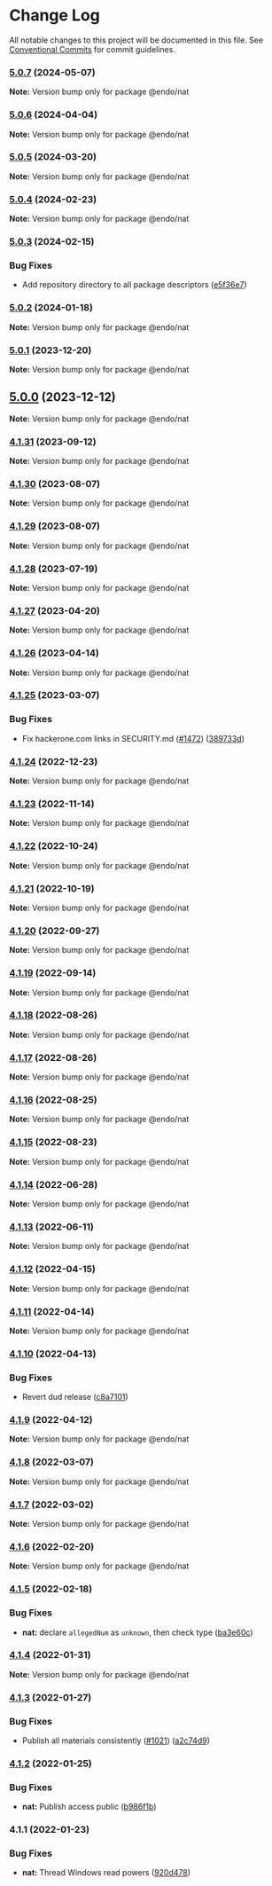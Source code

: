 # Change Log

All notable changes to this project will be documented in this file.
See [Conventional Commits](https://conventionalcommits.org) for commit guidelines.

### [5.0.7](https://github.com/endojs/endo/compare/@endo/nat@5.0.6...@endo/nat@5.0.7) (2024-05-07)

**Note:** Version bump only for package @endo/nat





### [5.0.6](https://github.com/endojs/endo/compare/@endo/nat@5.0.5...@endo/nat@5.0.6) (2024-04-04)

**Note:** Version bump only for package @endo/nat





### [5.0.5](https://github.com/endojs/endo/compare/@endo/nat@5.0.4...@endo/nat@5.0.5) (2024-03-20)

**Note:** Version bump only for package @endo/nat





### [5.0.4](https://github.com/endojs/endo/compare/@endo/nat@5.0.3...@endo/nat@5.0.4) (2024-02-23)

**Note:** Version bump only for package @endo/nat





### [5.0.3](https://github.com/endojs/endo/compare/@endo/nat@5.0.2...@endo/nat@5.0.3) (2024-02-15)


### Bug Fixes

* Add repository directory to all package descriptors ([e5f36e7](https://github.com/endojs/endo/commit/e5f36e7a321c13ee25e74eb74d2a5f3d7517119c))



### [5.0.2](https://github.com/endojs/endo/compare/@endo/nat@5.0.1...@endo/nat@5.0.2) (2024-01-18)

**Note:** Version bump only for package @endo/nat





### [5.0.1](https://github.com/endojs/endo/compare/@endo/nat@5.0.0...@endo/nat@5.0.1) (2023-12-20)

**Note:** Version bump only for package @endo/nat





## [5.0.0](https://github.com/endojs/endo/compare/@endo/nat@4.1.31...@endo/nat@5.0.0) (2023-12-12)

**Note:** Version bump only for package @endo/nat





### [4.1.31](https://github.com/endojs/endo/compare/@endo/nat@4.1.30...@endo/nat@4.1.31) (2023-09-12)

**Note:** Version bump only for package @endo/nat





### [4.1.30](https://github.com/endojs/endo/compare/@endo/nat@4.1.28...@endo/nat@4.1.30) (2023-08-07)

**Note:** Version bump only for package @endo/nat





### [4.1.29](https://github.com/endojs/endo/compare/@endo/nat@4.1.28...@endo/nat@4.1.29) (2023-08-07)

**Note:** Version bump only for package @endo/nat





### [4.1.28](https://github.com/endojs/endo/compare/@endo/nat@4.1.27...@endo/nat@4.1.28) (2023-07-19)

**Note:** Version bump only for package @endo/nat





### [4.1.27](https://github.com/endojs/endo/compare/@endo/nat@4.1.26...@endo/nat@4.1.27) (2023-04-20)

**Note:** Version bump only for package @endo/nat

### [4.1.26](https://github.com/endojs/endo/compare/@endo/nat@4.1.25...@endo/nat@4.1.26) (2023-04-14)

**Note:** Version bump only for package @endo/nat

### [4.1.25](https://github.com/endojs/endo/compare/@endo/nat@4.1.24...@endo/nat@4.1.25) (2023-03-07)

### Bug Fixes

- Fix hackerone.com links in SECURITY.md ([#1472](https://github.com/endojs/endo/issues/1472)) ([389733d](https://github.com/endojs/endo/commit/389733dbc7a74992f909c38d27ea7e8e68623959))

### [4.1.24](https://github.com/endojs/endo/compare/@endo/nat@4.1.23...@endo/nat@4.1.24) (2022-12-23)

**Note:** Version bump only for package @endo/nat

### [4.1.23](https://github.com/endojs/endo/compare/@endo/nat@4.1.22...@endo/nat@4.1.23) (2022-11-14)

**Note:** Version bump only for package @endo/nat

### [4.1.22](https://github.com/endojs/endo/compare/@endo/nat@4.1.21...@endo/nat@4.1.22) (2022-10-24)

**Note:** Version bump only for package @endo/nat

### [4.1.21](https://github.com/endojs/endo/compare/@endo/nat@4.1.20...@endo/nat@4.1.21) (2022-10-19)

**Note:** Version bump only for package @endo/nat

### [4.1.20](https://github.com/endojs/endo/compare/@endo/nat@4.1.19...@endo/nat@4.1.20) (2022-09-27)

**Note:** Version bump only for package @endo/nat

### [4.1.19](https://github.com/endojs/endo/compare/@endo/nat@4.1.18...@endo/nat@4.1.19) (2022-09-14)

**Note:** Version bump only for package @endo/nat

### [4.1.18](https://github.com/endojs/endo/compare/@endo/nat@4.1.17...@endo/nat@4.1.18) (2022-08-26)

**Note:** Version bump only for package @endo/nat

### [4.1.17](https://github.com/endojs/endo/compare/@endo/nat@4.1.16...@endo/nat@4.1.17) (2022-08-26)

**Note:** Version bump only for package @endo/nat

### [4.1.16](https://github.com/endojs/endo/compare/@endo/nat@4.1.15...@endo/nat@4.1.16) (2022-08-25)

**Note:** Version bump only for package @endo/nat

### [4.1.15](https://github.com/endojs/endo/compare/@endo/nat@4.1.14...@endo/nat@4.1.15) (2022-08-23)

**Note:** Version bump only for package @endo/nat

### [4.1.14](https://github.com/endojs/endo/compare/@endo/nat@4.1.13...@endo/nat@4.1.14) (2022-06-28)

**Note:** Version bump only for package @endo/nat

### [4.1.13](https://github.com/endojs/endo/compare/@endo/nat@4.1.12...@endo/nat@4.1.13) (2022-06-11)

**Note:** Version bump only for package @endo/nat

### [4.1.12](https://github.com/endojs/endo/compare/@endo/nat@4.1.11...@endo/nat@4.1.12) (2022-04-15)

**Note:** Version bump only for package @endo/nat

### [4.1.11](https://github.com/endojs/endo/compare/@endo/nat@4.1.10...@endo/nat@4.1.11) (2022-04-14)

**Note:** Version bump only for package @endo/nat

### [4.1.10](https://github.com/endojs/endo/compare/@endo/nat@4.1.9...@endo/nat@4.1.10) (2022-04-13)

### Bug Fixes

- Revert dud release ([c8a7101](https://github.com/endojs/endo/commit/c8a71017d8d7af10a97909c9da9c5c7e59aed939))

### [4.1.9](https://github.com/endojs/endo/compare/@endo/nat@4.1.8...@endo/nat@4.1.9) (2022-04-12)

**Note:** Version bump only for package @endo/nat

### [4.1.8](https://github.com/endojs/endo/compare/@endo/nat@4.1.7...@endo/nat@4.1.8) (2022-03-07)

**Note:** Version bump only for package @endo/nat

### [4.1.7](https://github.com/endojs/endo/compare/@endo/nat@4.1.6...@endo/nat@4.1.7) (2022-03-02)

**Note:** Version bump only for package @endo/nat

### [4.1.6](https://github.com/endojs/endo/compare/@endo/nat@4.1.5...@endo/nat@4.1.6) (2022-02-20)

**Note:** Version bump only for package @endo/nat

### [4.1.5](https://github.com/endojs/endo/compare/@endo/nat@4.1.4...@endo/nat@4.1.5) (2022-02-18)

### Bug Fixes

- **nat:** declare `allegedNum` as `unknown`, then check type ([ba3e60c](https://github.com/endojs/endo/commit/ba3e60c1ab2aa24e5955310792a9e40b6a0bea30))

### [4.1.4](https://github.com/endojs/endo/compare/@endo/nat@4.1.3...@endo/nat@4.1.4) (2022-01-31)

**Note:** Version bump only for package @endo/nat

### [4.1.3](https://github.com/endojs/endo/compare/@endo/nat@4.1.2...@endo/nat@4.1.3) (2022-01-27)

### Bug Fixes

- Publish all materials consistently ([#1021](https://github.com/endojs/endo/issues/1021)) ([a2c74d9](https://github.com/endojs/endo/commit/a2c74d9de68a325761d62e1b2187a117ef884571))

### [4.1.2](https://github.com/endojs/endo/compare/@endo/nat@4.1.1...@endo/nat@4.1.2) (2022-01-25)

### Bug Fixes

- **nat:** Publish access public ([b986f1b](https://github.com/endojs/endo/commit/b986f1b0afbec1261fb2c047257751b9d418df7c))

### 4.1.1 (2022-01-23)

### Bug Fixes

- **nat:** Thread Windows read powers ([920d478](https://github.com/endojs/endo/commit/920d478532b0c830962de92a19f02f9be6a8a546))
